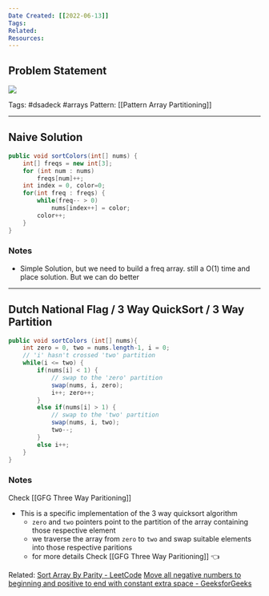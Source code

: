 ```yaml
---
Date Created: [[2022-06-13]]
Tags: 
Related: 
Resources: 
---
```



## Problem Statement

![](https://i.imgur.com/sZ33CdM.png)

Tags:  #dsadeck  #arrays
Pattern: [[Pattern Array Partitioning]]

---

## Naive Solution
``` java
public void sortColors(int[] nums) {
	int[] freqs = new int[3];
	for (int num : nums) 
		freqs[num]++;
	int index = 0, color=0;
	for(int freq : freqs) {
		while(freq-- > 0)
			nums[index++] = color;
		color++;
	}
}
```

### Notes
- Simple Solution, but we need to build a freq array. still a O(1) time and place solution. But we can do better

---

## Dutch National Flag / 3 Way QuickSort / 3 Way Partition 
``` java
public void sortColors (int[] nums){
	int zero = 0, two = nums.length-1, i = 0;
	// 'i' hasn't crossed 'two' partition
	while(i <= two) {
		if(nums[i] < 1) {
			// swap to the 'zero' partition
			swap(nums, i, zero);
			i++; zero++;
		}
		else if(nums[i] > 1) {
			// swap to the 'two' partition
			swap(nums, i, two);
			two--;
		}
		else i++;
	}
}
```

### Notes
Check [[GFG Three Way Paritioning]]
- This is a specific implementation of the 3 way quicksort algorithm
	- `zero` and `two` pointers point to the partition of the array containing those respective element
	- we traverse the array from `zero` to `two` and swap suitable elements into those respective paritions
	- for more details Check [[GFG Three Way Paritioning]] 👈


Related:
[Sort Array By Parity - LeetCode](https://leetcode.com/problems/sort-array-by-parity/)
[Move all negative numbers to beginning and positive to end with constant extra space - GeeksforGeeks](https://www.geeksforgeeks.org/move-negative-numbers-beginning-positive-end-constant-extra-space/)

